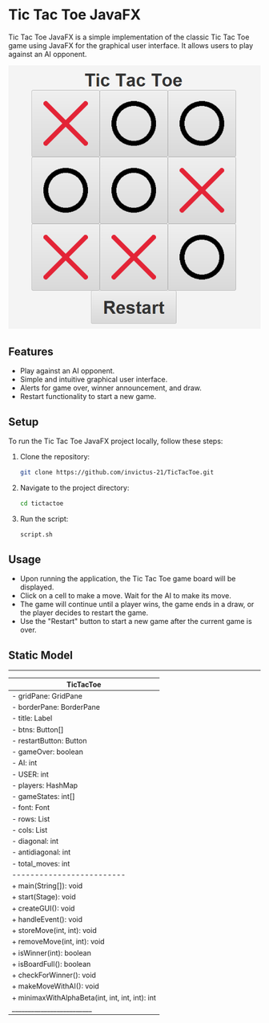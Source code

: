 # Tic Tac Toe JavaFX

Tic Tac Toe JavaFX is a simple implementation of the classic Tic Tac Toe game using JavaFX for the graphical user interface. It allows users to play against an AI opponent.

![Tic Tac Toe Screenshot](screenshot.png)

## Features

- Play against an AI opponent.
- Simple and intuitive graphical user interface.
- Alerts for game over, winner announcement, and draw.
- Restart functionality to start a new game.

## Setup

To run the Tic Tac Toe JavaFX project locally, follow these steps:

1. Clone the repository:
   ```bash
   git clone https://github.com/invictus-21/TicTacToe.git
   ```
2. Navigate to the project directory:
   ```bash
   cd tictactoe
   ```
3. Run the script:
   ```bash
   script.sh
   ```

## Usage

- Upon running the application, the Tic Tac Toe game board will be displayed.
- Click on a cell to make a move. Wait for the AI to make its move.
- The game will continue until a player wins, the game ends in a draw, or the player decides to restart the game.
- Use the "Restart" button to start a new game after the current game is over.

## Static Model

 _________________________         
|         TicTacToe       |       
|-------------------------|       
| - gridPane: GridPane    |       
| - borderPane: BorderPane|       
| - title: Label          |        
| - btns: Button[]        |      
| - restartButton: Button |        
| - gameOver: boolean     |
| - AI: int               |
| - USER: int             |
| - players: HashMap      |
| - gameStates: int[]     |
| - font: Font            |
| - rows: List<Integer>   |
| - cols: List<Integer>   |
| - diagonal: int         |
| - antidiagonal: int     |
| - total_moves: int      |
|-------------------------|
| + main(String[]): void  |
| + start(Stage): void    |
| + createGUI(): void     |
| + handleEvent(): void   |
| + storeMove(int, int): void |
| + removeMove(int, int): void|
| + isWinner(int): boolean|
| + isBoardFull(): boolean|
| + checkForWinner(): void|
| + makeMoveWithAI(): void|
| + minimaxWithAlphaBeta(int, int, int, int): int |
|_________________________|